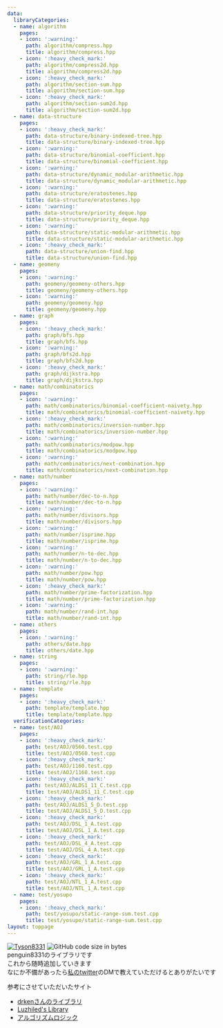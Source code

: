 ```yaml
---
data:
  libraryCategories:
  - name: algorithm
    pages:
    - icon: ':warning:'
      path: algorithm/compress.hpp
      title: algorithm/compress.hpp
    - icon: ':heavy_check_mark:'
      path: algorithm/compress2d.hpp
      title: algorithm/compress2d.hpp
    - icon: ':heavy_check_mark:'
      path: algorithm/section-sum.hpp
      title: algorithm/section-sum.hpp
    - icon: ':heavy_check_mark:'
      path: algorithm/section-sum2d.hpp
      title: algorithm/section-sum2d.hpp
  - name: data-structure
    pages:
    - icon: ':heavy_check_mark:'
      path: data-structure/binary-indexed-tree.hpp
      title: data-structure/binary-indexed-tree.hpp
    - icon: ':warning:'
      path: data-structure/binomial-coefficient.hpp
      title: data-structure/binomial-coefficient.hpp
    - icon: ':warning:'
      path: data-structure/dynamic_modular-arithmetic.hpp
      title: data-structure/dynamic_modular-arithmetic.hpp
    - icon: ':warning:'
      path: data-structure/eratostenes.hpp
      title: data-structure/eratostenes.hpp
    - icon: ':warning:'
      path: data-structure/priority_deque.hpp
      title: data-structure/priority_deque.hpp
    - icon: ':warning:'
      path: data-structure/static-modular-arithmetic.hpp
      title: data-structure/static-modular-arithmetic.hpp
    - icon: ':heavy_check_mark:'
      path: data-structure/union-find.hpp
      title: data-structure/union-find.hpp
  - name: geomeny
    pages:
    - icon: ':warning:'
      path: geomeny/geomeny-others.hpp
      title: geomeny/geomeny-others.hpp
    - icon: ':warning:'
      path: geomeny/geomeny.hpp
      title: geomeny/geomeny.hpp
  - name: graph
    pages:
    - icon: ':heavy_check_mark:'
      path: graph/bfs.hpp
      title: graph/bfs.hpp
    - icon: ':warning:'
      path: graph/bfs2d.hpp
      title: graph/bfs2d.hpp
    - icon: ':heavy_check_mark:'
      path: graph/dijkstra.hpp
      title: graph/dijkstra.hpp
  - name: math/combinatorics
    pages:
    - icon: ':warning:'
      path: math/combinatorics/binomial-coefficient-naivety.hpp
      title: math/combinatorics/binomial-coefficient-naivety.hpp
    - icon: ':heavy_check_mark:'
      path: math/combinatorics/inversion-number.hpp
      title: math/combinatorics/inversion-number.hpp
    - icon: ':warning:'
      path: math/combinatorics/modpow.hpp
      title: math/combinatorics/modpow.hpp
    - icon: ':warning:'
      path: math/combinatorics/next-combination.hpp
      title: math/combinatorics/next-combination.hpp
  - name: math/number
    pages:
    - icon: ':warning:'
      path: math/number/dec-to-n.hpp
      title: math/number/dec-to-n.hpp
    - icon: ':warning:'
      path: math/number/divisors.hpp
      title: math/number/divisors.hpp
    - icon: ':warning:'
      path: math/number/isprime.hpp
      title: math/number/isprime.hpp
    - icon: ':warning:'
      path: math/number/n-to-dec.hpp
      title: math/number/n-to-dec.hpp
    - icon: ':warning:'
      path: math/number/pow.hpp
      title: math/number/pow.hpp
    - icon: ':heavy_check_mark:'
      path: math/number/prime-factorization.hpp
      title: math/number/prime-factorization.hpp
    - icon: ':warning:'
      path: math/number/rand-int.hpp
      title: math/number/rand-int.hpp
  - name: others
    pages:
    - icon: ':warning:'
      path: others/date.hpp
      title: others/date.hpp
  - name: string
    pages:
    - icon: ':warning:'
      path: string/rle.hpp
      title: string/rle.hpp
  - name: template
    pages:
    - icon: ':heavy_check_mark:'
      path: template/template.hpp
      title: template/template.hpp
  verificationCategories:
  - name: test/AOJ
    pages:
    - icon: ':heavy_check_mark:'
      path: test/AOJ/0560.test.cpp
      title: test/AOJ/0560.test.cpp
    - icon: ':heavy_check_mark:'
      path: test/AOJ/1160.test.cpp
      title: test/AOJ/1160.test.cpp
    - icon: ':heavy_check_mark:'
      path: test/AOJ/ALDS1_11_C.test.cpp
      title: test/AOJ/ALDS1_11_C.test.cpp
    - icon: ':heavy_check_mark:'
      path: test/AOJ/ALDS1_5_D.test.cpp
      title: test/AOJ/ALDS1_5_D.test.cpp
    - icon: ':heavy_check_mark:'
      path: test/AOJ/DSL_1_A.test.cpp
      title: test/AOJ/DSL_1_A.test.cpp
    - icon: ':heavy_check_mark:'
      path: test/AOJ/DSL_4_A.test.cpp
      title: test/AOJ/DSL_4_A.test.cpp
    - icon: ':heavy_check_mark:'
      path: test/AOJ/GRL_1_A.test.cpp
      title: test/AOJ/GRL_1_A.test.cpp
    - icon: ':heavy_check_mark:'
      path: test/AOJ/NTL_1_A.test.cpp
      title: test/AOJ/NTL_1_A.test.cpp
  - name: test/yosupo
    pages:
    - icon: ':heavy_check_mark:'
      path: test/yosupo/static-range-sum.test.cpp
      title: test/yosupo/static-range-sum.test.cpp
layout: toppage
---
```

[![Tyson8331](https://img.shields.io/endpoint?url=https%3A%2F%2Fatcoder-badges.now.sh%2Fapi%2Fatcoder%2Fjson%2FTyson8331)](https://atcoder.jp/users/Tyson8331)
![GitHub code size in bytes](https://img.shields.io/github/languages/code-size/penguin8331/library?style=flat-square)<br>
penguin8331のライブラリです<br>
これから随時追加していきます<br>
なにか不備があったら[私のtwitter](https://twitter.com/penguin8331)のDMで教えていただけるとありがたいです<br>

参考にさせていただいたサイト<br>
- [drkenさんのライブラリ](https://github.com/drken1215/algorithm)<br>
- [Luzhiled's Library](https://ei1333.github.io/library/)<br>
- [アルゴリズムロジック](https://algo-logic.info/)<br>